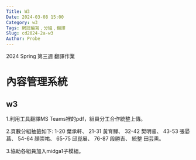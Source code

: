 ```yaml
---
Title: W3
Date: 2024-03-08 15:00
Category: w3
Tags: 網誌編寫﹐分組﹐翻譯
Slug: cd2024-2a-w3
Author: Probe
---
```


2024 Spring 第三週 翻譯作業

<!-- PELICAN_END_SUMMARY -->

# 內容管理系統
## w3
1.利用工具翻譯MS Teams裡的pdf，組員分工合作統整上傳。

2.頁數分組抽籤如下:
1-20  葉承軒、
21-31 黃育驊、
32-42 樊明睿、
43-53 張晏菖、
54-64 顏崇祐、
65-75 邱崑展、
76-87 段勝吉、
統整  田芸熏。

3.協助各組員加入midga1子模組。